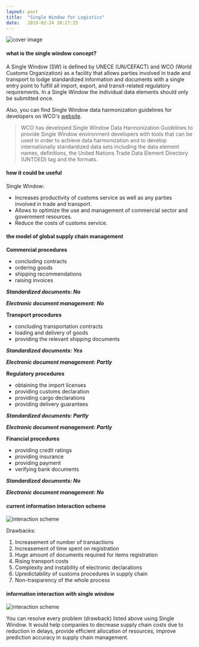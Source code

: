```yaml
---
layout: post
title:  "Single Window for Logistics"
date:   2019-02-24 18:27:25
---
```


![cover image](https://akinariobi.github.io/assets/img/single-window-for-logistics/cover.jpg)

#### what is the single window concept?

A Single Window (SW) is defined by UNECE (UN/CEFACT) and WCO (World Customs Organization) as a facility that allows parties involved in trade and transport to lodge standardized information and documents with a single entry point to fulfill all import, export, and transit-related regulatory requirements. In a Single Window the individual data elements should only be submitted once.

Also, you can find Single Window data harmonization guidelines for developers on WCO's [website][wco].
> WCO has developed Single Window Data Harmonization Guidelines to provide Single Window environment developers with tools that can be used in order to achieve data harmonization and to develop internationally standardized data sets including the data element names, definitions, the United Nations Trade Data Element Directory (UNTDED) tag and the formats.

#### how it could be useful

Single Window:

* Increases productivity of customs service as well as any parties involved in trade and transport.
* Allows to optimize the use and management of commercial sector and government resources.
* Reduce the costs of customs service.

#### the model of global supply chain management

**Commercial procedures**
* concluding contracts
* ordering goods
* shipping recommendations
* raising invoices

***Standardized documents: No***


***Electronic document management: No***

**Transport procedures**
* concluding transportation contracts
* loading and delivery of goods
* providing the relevant shipping documents

***Standardized documents: Yes***


***Electronic document management: Partly***

**Regulatory procedures**
* obtaining the import licenses
* providing customs declaration
* providing cargo declarations
* providing delivery guarantees

***Standardized documents: Partly***


***Electronic document management: Partly***

**Financial procedures**
* providing credit ratings
* providing insurance
* providing payment
* verifying bank documents

***Standardized documents: No***


***Electronic document management: No***


#### current information interaction scheme

![interaction scheme](https://akinariobi.github.io/assets/img/single-window-for-logistics/D1.png)

Drawbacks:

1. Increasement of number of transactions
2. Increasement of time spent on registration
3. Huge amount of documents required for items registration
4. Rising transport costs
5. Complexity and instability of electronic declarations
6. Upredictability of customs procedures in supply chain
7. Non-trasparency of the whole process

#### information interaction with single window

![interaction scheme](https://akinariobi.github.io/assets/img/single-window-for-logistics/D2.png)

You can resolve every problem (drawback) listed above using Single Window. It would help companies to decrease supply chain costs due to reduction in delays, provide efficient allocation of resources, improve prediction accuracy in supply chain management. 

[wco]: http://www.wcoomd.org/en/topics/facilitation/instrument-and-tools/tools/single-window-guidelines.aspx
